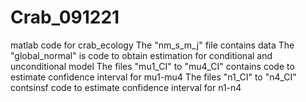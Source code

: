 # Crab_091221
matlab code for crab_ecology
The "nm_s_m_j" file contains data
The "global_normal" is code to obtain estimation for conditional and unconditional model
The files "mu1_CI" to "mu4_CI" contains code to estimate confidence interval for mu1-mu4
The files "n1_CI" to "n4_CI" contsinsf code to estimate confidence interval for n1-n4
